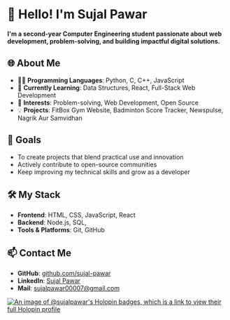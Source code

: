 # 👋 Hello! I'm Sujal Pawar

**I'm a second-year Computer Engineering student passionate about web development, problem-solving, and building impactful digital solutions.**

## 🌐 About Me
- 🧑‍💻 **Programming Languages**: Python, C, C++, JavaScript
- 🌱 **Currently Learning**: Data Structures, React, Full-Stack Web Development
- 🚀 **Interests**: Problem-solving, Web Development, Open Source
- 💡 **Projects**: FitBox Gym Website, Badminton Score Tracker, Newspulse, Nagrik Aur Samvidhan

## 🎯 Goals
- To create projects that blend practical use and innovation
- Actively contribute to open-source communities
- Keep improving my technical skills and grow as a developer

## 🛠️ My Stack
- **Frontend**: HTML, CSS, JavaScript, React
- **Backend**: Node.js, SQL, 
- **Tools & Platforms**: Git, GitHub 

## 📫 Contact Me
- **GitHub**: [github.com/sujal-pawar](https://github.com/sujal-pawar)
- **LinkedIn**: [Sujal Pawar](https://linkedin.com/in/sujal-pawar)
- **Mail**: sujalpawar00007@gmail.com
  
[![An image of @sujalpawar's Holopin badges, which is a link to view their full Holopin profile](https://holopin.me/sujalpawar)](https://holopin.io/@sujalpawar)
<!--
**sujal-pawar/sujal-pawar** is a ✨ _special_ ✨ repository because its `README.md` (this file) appears on your GitHub profile.

Here are some ideas to get you started:

- 🔭 I’m currently working on ...
- 🌱 I’m currently learning ...
- 👯 I’m looking to collaborate on ...
- 🤔 I’m looking for help with ...
- 💬 Ask me about ...
- 📫 How to reach me: ...
- 😄 Pronouns: ...
- ⚡ Fun fact: ...
-->
